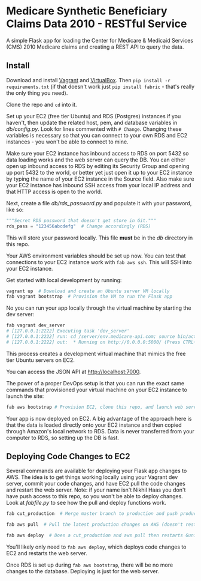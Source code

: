 # Medicare Synthetic Beneficiary Claims Data 2010 - RESTful Service

A simple Flask app for loading the Center for Medicare & Medicaid Services (CMS)
2010 Medicare claims and creating a REST API to query the data.

## Install
Download and install [Vagrant](https://www.vagrantup.com) and 
[VirtualBox](https://www.virtualbox.org). Then
`pip install -r requirements.txt` (if that doesn't work just
`pip install fabric` - that's really the only thing you need).

Clone the repo and `cd` into it.

Set up your EC2 (free tier Ubuntu) and RDS (Postgres) instances if you haven't, 
then update the related host, pem, and database variables in *db/config.py*.
Look for lines commented with `# Change`. Changing these variables is necessary
so that you can connect to your own RDS and EC2 instances - you won't be able
to connect to mine.

Make sure your EC2 instance has inbound access to RDS on port 5432 so data
loading works and the web server can query the DB. You can either open up
inbound access to RDS by editing its Security Group and opening up port 5432 to
the world, or better yet just open it up to your EC2 instance by typing the
name of your EC2 instance in the Source field. Also make sure your EC2 instance
has inbound SSH access from your local IP address and that HTTP access is
open to the world.

Next, create a file *db/rds_password.py* and populate it with your password,
like so:

```python
"""Secret RDS password that doesn't get store in Git."""
rds_pass = "123456abcdefg"  # Change accordingly (RDS)
```

This will store your password locally. This file **must** be in the *db*
directory in this repo.

Your AWS environment variables should be set up now. You can test that 
connections to your EC2 instance work with `fab aws ssh`. This will SSH into
your EC2 instance.

Get started with local development by running:

```bash
vagrant up  # Download and create an Ubuntu server VM locally
fab vagrant bootstrap  # Provision the VM to run the Flask app
```

No you can run your app locally through the virtual machine by starting the dev 
server:

```bash
fab vagrant dev_server
# [127.0.0.1:2222] Executing task 'dev_server'
# [127.0.0.1:2222] run: cd /server/env.medicare-api.com; source bin/activate; python project/server.py
# [127.0.0.1:2222] out:  * Running on http://0.0.0.0:5000/ (Press CTRL+C to quit)
```

This process creates a development virtual machine that mimics the free tier
Ubuntu servers on EC2. 

You can access the JSON API at [http://localhost:7000](http://localhost:7000).

The power of a proper DevOps setup is that you can run the exact same commands
that provisioned your virtual machine on your EC2 instance to launch the site:

```bash
fab aws bootstrap # Provision EC2, clone this repo, and launch web server
```

Your app is now deployed on EC2. A big advantage of the approach here is that
the data is loaded directly onto your EC2 instance and then copied through
Amazon's local network to RDS. Data is never transferred from your computer
to RDS, so setting up the DB is fast.

## Deploying Code Changes to EC2

Several commands are available for deploying your Flask app changes to AWS. The
idea is to get things working locally using your Vagrant dev server, commit
your code changes, and have EC2 pull the code changes and restart the
web server. Note: if your name isn't Nikhil Haas you don't have push access
to this repo, so you won't be able to deploy changes. Look at *fabfile.py* to
see how the pull and deploy functions work.

```bash
fab cut_production  # Merge master branch to production and push production 

fab aws pull  # Pull the latest production changes on AWS (doesn't restart web server)

fab aws deploy  # Does a cut_production and aws pull then restarts Gunicorn so the changes can be seen
```

You'll likely only need to `fab aws deploy`, which deploys code changes to EC2
and restarts the web server.

Once RDS is set up during `fab aws bootstrap`, there will be no more changes to
the database. Deploying is just for the web server.